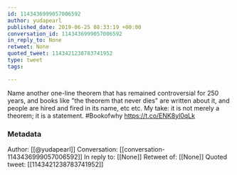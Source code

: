 ```yaml
---
id: 1143436999057006592
author: yudapearl
published_date: 2019-06-25 08:33:19 +00:00
conversation_id: 1143436999057006592
in_reply_to: None
retweet: None
quoted_tweet: 1143421238783741952
type: tweet
tags:

---
```


Name another one-line theorem that has remained controversial for 250 years, and books like "the theorem that never dies" are written about it, and people are hired and fired in its name, etc etc. My take: it is not merely a theorem; it is a statement. #Bookofwhy https://t.co/ENK8yl0qLk

### Metadata

Author: [[@yudapearl]]
Conversation: [[conversation-1143436999057006592]]
In reply to: [[None]]
Retweet of: [[None]]
Quoted tweet: [[1143421238783741952]]
